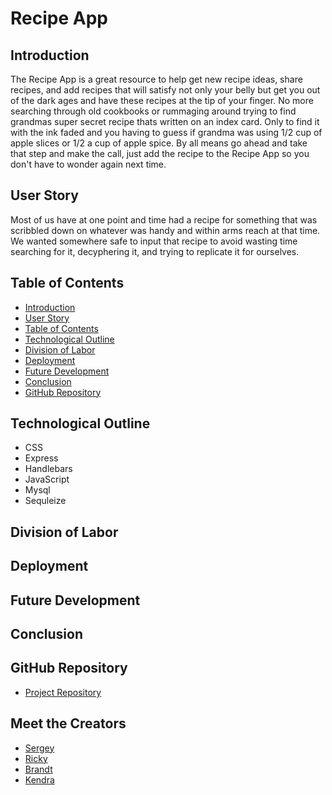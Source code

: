 # Recipe App

## Introduction
The Recipe App is a great resource to help get new recipe ideas, share recipes, and add recipes that will satisfy not only your belly but get you out of the dark ages and have these recipes at the tip of your finger. No more searching through old cookbooks or rummaging around trying to find grandmas super secret recipe thats written on an index card. Only to find it with the ink faded and you having to guess if grandma was using 1/2 cup of apple slices or 1/2 a cup of apple spice. By all means go ahead and take that step and make the call, just add the recipe to the Recipe App so you don't have to wonder again next time.

## User Story
Most of us have at one point and time had a recipe for something that was scribbled down on whatever was handy and within arms reach at that time. We wanted somewhere safe to input that recipe to avoid wasting time searching for it, decyphering it, and trying to replicate it for ourselves.

## Table of Contents
  - [Introduction](#introduction)
  - [User Story](#user-story)
  - [Table of Contents](#table-of-contents)
  - [Technological Outline](#technological-outline)
  - [Division of Labor](#division-of-labor)
  - [Deployment](#deployment)
  - [Future Development](#future-development)
  - [Conclusion](#conclusion)
  - [GitHub Repository](#github-repository)

## Technological Outline
* CSS
* Express
* Handlebars
* JavaScript
* Mysql
* Sequleize
  
## Division of Labor

## Deployment

## Future Development

## Conclusion

## GitHub Repository
- [Project Repository](https://github.com/rjustin16/recipeapps)

## Meet the Creators
- [Sergey](https://github.com/slugovoy)
- [Ricky](https://github.com/rjustin16)
- [Brandt](https://github.com/brandt-fricker)
- [Kendra](https://github.com/klharmany)
